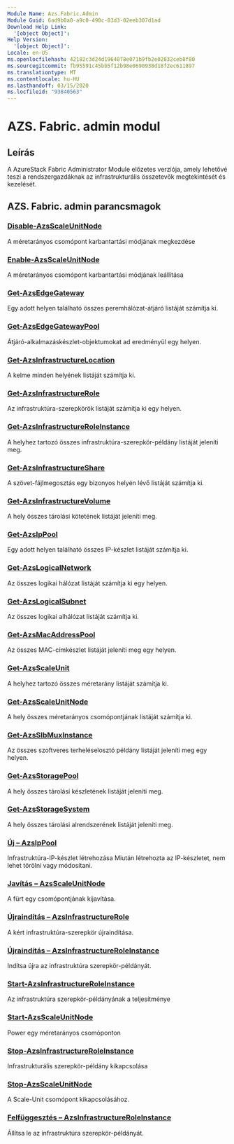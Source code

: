```yaml
---
Module Name: Azs.Fabric.Admin
Module Guid: 6ad9b0a0-a9c0-490c-83d3-02eeb307d1ad
Download Help Link:
  '[object Object]': 
Help Version:
  '[object Object]': 
Locale: en-US
ms.openlocfilehash: 42182c3d24d1964078e071b9fb2e02832ceb8f80
ms.sourcegitcommit: fb95591c45bb5f12b98e0690938d18f2ec611897
ms.translationtype: MT
ms.contentlocale: hu-HU
ms.lasthandoff: 03/15/2020
ms.locfileid: "93840563"
---
```

# AZS. Fabric. admin modul
## Leírás
A AzureStack Fabric Administrator Module előzetes verziója, amely lehetővé teszi a rendszergazdáknak az infrastrukturális összetevők megtekintését és kezelését.  
## AZS. Fabric. admin parancsmagok
### [Disable-AzsScaleUnitNode](Disable-AzsScaleUnitNode.md)
A méretarányos csomópont karbantartási módjának megkezdése

### [Enable-AzsScaleUnitNode](Enable-AzsScaleUnitNode.md)
A méretarányos csomópont karbantartási módjának leállítása

### [Get-AzsEdgeGateway](Get-AzsEdgeGateway.md)
Egy adott helyen található összes peremhálózat-átjáró listáját számítja ki.

### [Get-AzsEdgeGatewayPool](Get-AzsEdgeGatewayPool.md)
Átjáró-alkalmazáskészlet-objektumokat ad eredményül egy helyen.

### [Get-AzsInfrastructureLocation](Get-AzsInfrastructureLocation.md)
A kelme minden helyének listáját számítja ki.

### [Get-AzsInfrastructureRole](Get-AzsInfrastructureRole.md)
Az infrastruktúra-szerepkörök listáját számítja ki egy helyen.

### [Get-AzsInfrastructureRoleInstance](Get-AzsInfrastructureRoleInstance.md)
A helyhez tartozó összes infrastruktúra-szerepkör-példány listáját jeleníti meg.

### [Get-AzsInfrastructureShare](Get-AzsInfrastructureShare.md)
A szövet-fájlmegosztás egy bizonyos helyén lévő listáját számítja ki.

### [Get-AzsInfrastructureVolume](Get-AzsInfrastructureVolume.md)
A hely összes tárolási kötetének listáját jeleníti meg.

### [Get-AzsIpPool](Get-AzsIpPool.md)
Egy adott helyen található összes IP-készlet listáját számítja ki.

### [Get-AzsLogicalNetwork](Get-AzsLogicalNetwork.md)
Az összes logikai hálózat listáját számítja ki egy helyen.

### [Get-AzsLogicalSubnet](Get-AzsLogicalSubnet.md)
Az összes logikai alhálózat listáját számítja ki.

### [Get-AzsMacAddressPool](Get-AzsMacAddressPool.md)
Az összes MAC-címkészlet listáját jeleníti meg egy helyen.

### [Get-AzsScaleUnit](Get-AzsScaleUnit.md)
A helyhez tartozó összes méretarány listáját számítja ki.

### [Get-AzsScaleUnitNode](Get-AzsScaleUnitNode.md)
A hely összes méretarányos csomópontjának listáját számítja ki.

### [Get-AzsSlbMuxInstance](Get-AzsSlbMuxInstance.md)
Az összes szoftveres terheléselosztó példány listáját jeleníti meg egy helyen.

### [Get-AzsStoragePool](Get-AzsStoragePool.md)
A hely összes tárolási készletének listáját jeleníti meg.

### [Get-AzsStorageSystem](Get-AzsStorageSystem.md)
A hely összes tárolási alrendszerének listáját jeleníti meg.

### [Új – AzsIpPool](New-AzsIpPool.md)
Infrastruktúra-IP-készlet létrehozása Miután létrehozta az IP-készletet, nem lehet törölni vagy módosítani.

### [Javítás – AzsScaleUnitNode](Repair-AzsScaleUnitNode.md)
A fürt egy csomópontjának kijavítása.

### [Újraindítás – AzsInfrastructureRole](Restart-AzsInfrastructureRole.md)
A kért infrastruktúra-szerepkör újraindítása.

### [Újraindítás – AzsInfrastructureRoleInstance](Restart-AzsInfrastructureRoleInstance.md)
Indítsa újra az infrastruktúra szerepkör-példányát.

### [Start-AzsInfrastructureRoleInstance](Start-AzsInfrastructureRoleInstance.md)
Az infrastruktúra szerepkör-példányának a teljesítménye

### [Start-AzsScaleUnitNode](Start-AzsScaleUnitNode.md)
Power egy méretarányos csomóponton

### [Stop-AzsInfrastructureRoleInstance](Stop-AzsInfrastructureRoleInstance.md)
Infrastrukturális szerepkör-példány kikapcsolása

### [Stop-AzsScaleUnitNode](Stop-AzsScaleUnitNode.md)
A Scale-Unit csomópont kikapcsolásához.

### [Felfüggesztés – AzsInfrastructureRoleInstance](Suspend-AzsInfrastructureRoleInstance.md)
Állítsa le az infrastruktúra szerepkör-példányát.

